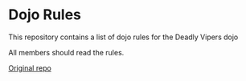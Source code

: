 Dojo Rules
==========

This repository contains a list of dojo rules for the Deadly Vipers dojo

All members should read the rules.

[Original repo]("https://github.com/deadlyvipers")

